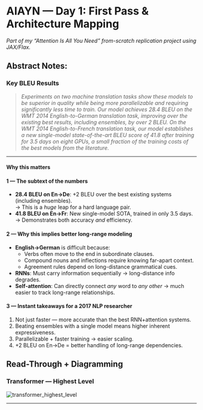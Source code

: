 # AIAYN — Day 1: First Pass & Architecture Mapping  
*Part of my “Attention Is All You Need” from-scratch replication project using JAX/Flax.*

## Abstract Notes:

### Key BLEU Results

> *Experiments on two machine translation tasks show these models to be superior in quality while being more parallelizable and requiring significantly less time to train. Our model achieves 28.4 BLEU on the WMT 2014 English-to-German translation task, improving over the existing best results, including ensembles, by over 2 BLEU. On the WMT 2014 English-to-French translation task, our model establishes a new single-model state-of-the-art BLEU score of 41.8 after training for 3.5 days on eight GPUs, a small fraction of the training costs of the best models from the literature.*

---

#### Why this matters

#### 1 — The subtext of the numbers
- **28.4 BLEU on En→De**: +2 BLEU over the best existing systems (including ensembles).  
  → This is a *huge* leap for a hard language pair.
- **41.8 BLEU on En→Fr**: New single-model SOTA, trained in only 3.5 days.  
  → Demonstrates both accuracy *and* efficiency.

#### 2 — Why this implies better long-range modeling
- **English→German** is difficult because:
  - Verbs often move to the end in subordinate clauses.
  - Compound nouns and inflections require knowing far-apart context.
  - Agreement rules depend on long-distance grammatical cues.
- **RNNs**: Must carry information sequentially → long-distance info degrades.
- **Self-attention**: Can directly connect *any* word to *any other* → much easier to track long-range relationships.

#### 3 — Instant takeaways for a 2017 NLP researcher
1. Not just faster — more accurate than the best RNN+attention systems.
2. Beating ensembles with a single model means higher inherent expressiveness.
3. Parallelizable + faster training → easier scaling.
4. +2 BLEU on En→De = better handling of long-range dependencies.

## Read-Through + Diagramming


### Transformer — Highest Level
![transformer_highest_level](../images/transformer_highest_level.png)

---
